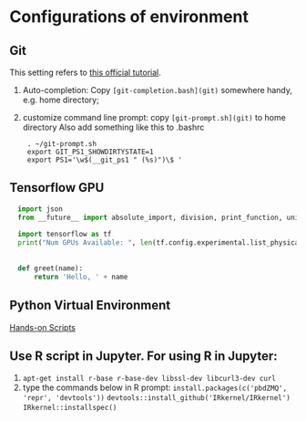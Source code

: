 # Configurations of environment
## Git 

This setting refers to  [this official tutorial](https://git-scm.com/book/uz/v2/Appendix-A%3A-Git-in-Other-Environments-Git-in-Bash).

1. Auto-completion: Copy `[git-completion.bash](git)` somewhere handy, e.g. home directory;
   
2. customize command line prompt: copy `[git-prompt.sh](git)` to home directory
   Also add something like this to .bashrc
   
   ```
    . ~/git-prompt.sh
    export GIT_PS1_SHOWDIRTYSTATE=1
    export PS1='\w$(__git_ps1 " (%s)")\$ '
   ```

   
   



## Tensorflow GPU

```python
  import json
  from __future__ import absolute_import, division, print_function, unicode_literals
  
  import tensorflow as tf
  print("Num GPUs Available: ", len(tf.config.experimental.list_physical_devices('GPU')))
  
  
  def greet(name):
      return 'Hello, ' + name
```

  

## Python Virtual Environment

[Hands-on Scripts](pyenv.sh)



## Use R script in Jupyter. For using R in Jupyter:

1. `apt-get install r-base r-base-dev libssl-dev libcurl3-dev curl`
2. type the commands below in R prompt:
`install.packages(c('pbdZMQ', 'repr', 'devtools'))`
`devtools::install_github('IRkernel/IRkernel') `
`IRkernel::installspec()`

